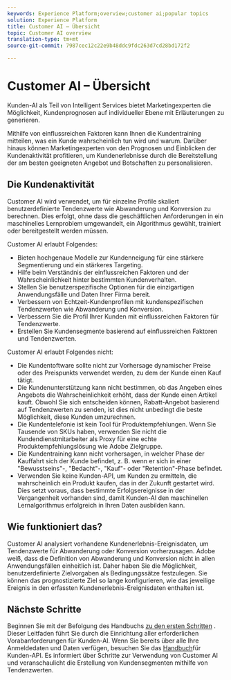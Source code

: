 ```yaml
---
keywords: Experience Platform;overview;customer ai;popular topics
solution: Experience Platform
title: Customer AI – Übersicht
topic: Customer AI overview
translation-type: tm+mt
source-git-commit: 7987cec12c22e9b48ddc9fdc263d7cd28bd172f2

---
```



# Customer AI – Übersicht

Kunden-AI als Teil von Intelligent Services bietet Marketingexperten die Möglichkeit, Kundenprognosen auf individueller Ebene mit Erläuterungen zu generieren.

Mithilfe von einflussreichen Faktoren kann Ihnen die Kundentraining mitteilen, was ein Kunde wahrscheinlich tun wird und warum. Darüber hinaus können Marketingexperten von den Prognosen und Einblicken der Kundenaktivität profitieren, um Kundenerlebnisse durch die Bereitstellung der am besten geeigneten Angebot und Botschaften zu personalisieren.

## Die Kundenaktivität

Customer AI wird verwendet, um für einzelne Profile skaliert benutzerdefinierte Tendenzwerte wie Abwanderung und Konversion zu berechnen. Dies erfolgt, ohne dass die geschäftlichen Anforderungen in ein maschinelles Lernproblem umgewandelt, ein Algorithmus gewählt, trainiert oder bereitgestellt werden müssen.

Customer AI erlaubt Folgendes:

- Bieten hochgenaue Modelle zur Kundenneigung für eine stärkere Segmentierung und ein stärkeres Targeting.
- Hilfe beim Verständnis der einflussreichen Faktoren und der Wahrscheinlichkeit hinter bestimmten Kundenverhalten.
- Stellen Sie benutzerspezifische Optionen für die einzigartigen Anwendungsfälle und Daten Ihrer Firma bereit.
- Verbessern von Echtzeit-Kundenprofilen mit kundenspezifischen Tendenzwerten wie Abwanderung und Konversion.
- Verbessern Sie die Profil Ihrer Kunden mit einflussreichen Faktoren für Tendenzwerte.
- Erstellen Sie Kundensegmente basierend auf einflussreichen Faktoren und Tendenzwerten.

Customer AI erlaubt Folgendes nicht:

- Die Kundentoftware sollte nicht zur Vorhersage dynamischer Preise oder des Preispunkts verwendet werden, zu dem der Kunde einen Kauf tätigt.
- Die Kundenunterstützung kann nicht bestimmen, ob das Angeben eines Angebots die Wahrscheinlichkeit erhöht, dass der Kunde einen Artikel kauft. Obwohl Sie sich entscheiden können, Rabatt-Angebot basierend auf Tendenzwerten zu senden, ist dies nicht unbedingt die beste Möglichkeit, diese Kunden umzurechnen.
- Die Kundentelefonie ist kein Tool für Produktempfehlungen. Wenn Sie Tausende von SKUs haben, verwenden Sie nicht die Kundendienstmitarbeiter als Proxy für eine echte Produktempfehlungslösung wie Adobe Zielgruppe.
- Die Kundentraining kann nicht vorhersagen, in welcher Phase der Kauffahrt sich der Kunde befindet, z. B. wenn er sich in einer &quot;Bewusstseins&quot;-, &quot;Bedacht&quot;-, &quot;Kauf&quot;- oder &quot;Retention&quot;-Phase befindet.
- Verwenden Sie keine Kunden-API, um Kunden zu ermitteln, die wahrscheinlich ein Produkt kaufen, das in der Zukunft gestartet wird. Dies setzt voraus, dass bestimmte Erfolgsereignisse in der Vergangenheit vorhanden sind, damit Kunden-AI den maschinellen Lernalgorithmus erfolgreich in Ihren Daten ausbilden kann.

## Wie funktioniert das?

Customer AI analysiert vorhandene Kundenerlebnis-Ereignisdaten, um Tendenzwerte für Abwanderung oder Konversion vorherzusagen. Adobe weiß, dass die Definition von Abwanderung und Konversion nicht in allen Anwendungsfällen einheitlich ist. Daher haben Sie die Möglichkeit, benutzerdefinierte Zielvorgaben als Bedingungssätze festzulegen. Sie können das prognostizierte Ziel so lange konfigurieren, wie das jeweilige Ereignis in den erfassten Kundenerlebnis-Ereignisdaten enthalten ist.

## Nächste Schritte

Beginnen Sie mit der Befolgung des Handbuchs [zu den ersten Schritten](./getting-started.md) . Dieser Leitfaden führt Sie durch die Einrichtung aller erforderlichen Vorabanforderungen für Kunden-AI. Wenn Sie bereits über alle Ihre Anmeldedaten und Daten verfügen, besuchen Sie das [Handbuch](./user-guide.md)für Kunden-API. Es informiert über Schritte zur Verwendung von Customer AI und veranschaulicht die Erstellung von Kundensegmenten mithilfe von Tendenzwerten.